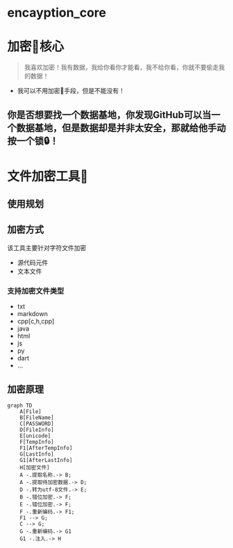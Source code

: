 # encayption_core

# 加密🔐核心

> 我喜欢加密！我有数据，我给你看你才能看，我不给你看，你就不要偷走我的数据！

* 我可以不用加密🔐手段，但是不能没有！

## 你是否想要找一个数据基地，你发现GitHub可以当一个数据基地，但是数据却是并非太安全，那就给他手动按一个锁🔒！

# 文件加密工具🔐

## 使用规划

## 加密方式

该工具主要针对字符文件加密

* 源代码元件
* 文本文件

### 支持加密文件类型

* txt
* markdown
* cpp[c,h,cpp]
* java
* html
* js
* py
* dart
* ...

## 加密原理

```mermaid
graph TD
	A[File]
    B[FileName]
    C[PASSWORD]
    D[FileInfo]
    E[unicode]
    F[TempInfo]
    F1[AfterTempInfo]
    G[LastInfo]
    G1[AfterLastInfo]
    H[加密文件]
    A -.提取名称.-> B;
    A -.提取待加密数据.-> D;
    D -.转为utf-8文件.-> E;
    B -.错位加密.-> F;
    E -.错位加密.-> F;
    F -.重新编码.-> F1;
    F1 --> G;
    C --> G;
    G -.重新编码.-> G1
    G1 -.注入.-> H
```


